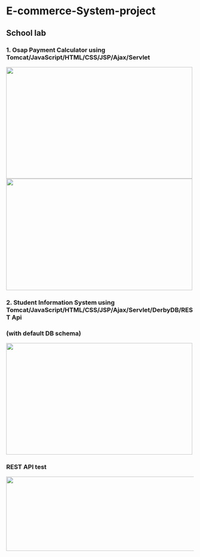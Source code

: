 # E-commerce-System-project

## School lab
### 1. Osap Payment Calculator using Tomcat/JavaScript/HTML/CSS/JSP/Ajax/Servlet
<img src="https://user-images.githubusercontent.com/82852354/198143017-4d3f1c02-c58f-4eb1-8b0b-337f6ca8177c.png" width="500" height="300">
<img src="https://user-images.githubusercontent.com/82852354/198143166-40ea7d71-8415-4271-b8b1-5d231de8a226.png" width="500" height="300">


### 2. Student Information System using Tomcat/JavaScript/HTML/CSS/JSP/Ajax/Servlet/DerbyDB/REST Api
### (with default DB schema)
<img src="https://user-images.githubusercontent.com/82852354/203176285-c6573a67-9c2b-4b9c-9662-971e16ca643e.png" width="500" height="300">

### REST API test
<img src="https://user-images.githubusercontent.com/82852354/203177272-aa7671a8-c8cd-4802-bd96-b69298f5b466.png" width="1000" height="200">
